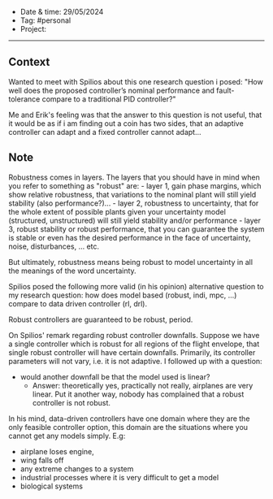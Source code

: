
- Date & time:  29/05/2024
- Tag: #personal
- Project:

---
## Context

Wanted to meet with Spilios about this one research question i posed: "How well does the proposed controller’s nominal performance and fault-tolerance compare to a traditional PID controller?"

Me and Erik's feeling was that the answer to this question is not useful, that it would be as if i am finding out a coin has two sides, that an adaptive controller can adapt and a fixed controller cannot adapt...
## Note

Robustness comes in layers. The layers that you should have in mind when you refer to something as "robust" are:
	- layer 1, gain phase margins, which show relative robustness, that variations to the nominal plant will still yield stability (also performance?)...
	- layer 2, robustness to uncertainty, that for the whole extent of possible plants given your uncertainty model (structured, unstructured) will still yield stability and/or performance
	- layer 3, robust stability or robust performance, that you can guarantee the system is stable or even has the desired performance in the face of uncertainty, noise, disturbances, ... etc.

But ultimately, robustness means being robust to model uncertainty in all the meanings of the word uncertainty.

Spilios posed the following more valid (in his opinion) alternative question to my research question: how does model based (robust, indi, mpc, ...) compare to data driven controller (rl, drl).

Robust controllers are guaranteed to be robust, period.

On Spilios' remark regarding robust controller downfalls. Suppose we have a single controller which is robust for all regions of the flight envelope, that single robust controller will have certain downfalls. Primarily, its controller parameters will not vary, i.e. it is not adaptive. I followed up with a question:
- would another downfall be that the model used is linear? 
	- Answer: theoretically yes, practically not really, airplanes are very linear. Put it another way, nobody has complained that a robust controller is not robust.

In his mind, data-driven controllers have one domain where they are the only feasible controller option, this domain are the situations where you cannot get any models simply. E.g:
- airplane loses engine,
- wing falls off
- any extreme changes to a system
- industrial processes where it is very difficult to get a model
- biological systems


